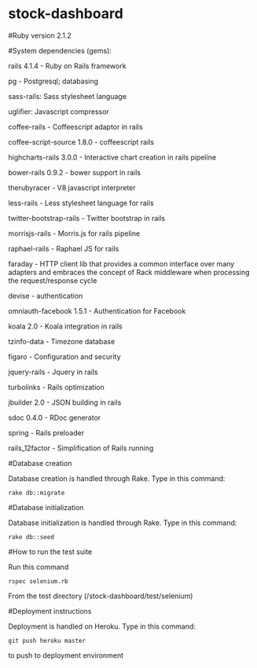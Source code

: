 # stock-dashboard

#Ruby version
2.1.2 

#System dependencies (gems):

rails 4.1.4 - Ruby on Rails framework


pg - Postgresql; databasing


sass-rails: Sass stylesheet language


uglifier: Javascript compressor


coffee-rails - Coffeescript adaptor in rails


coffee-script-source 1.8.0 - coffeescript rails


highcharts-rails 3.0.0 - Interactive chart creation in rails pipeline


bower-rails 0.9.2 - bower support in rails


therubyracer - V8 javascript interpreter


less-rails - Less stylesheet language for rails


twitter-bootstrap-rails - Twitter bootstrap in rails


morrisjs-rails - Morris.js for rails pipeline


raphael-rails - Raphael JS for rails


faraday - HTTP client lib that provides a common interface over many adapters and embraces the concept of Rack middleware when processing the request/response cycle


devise - authentication


omniauth-facebook 1.5.1 - Authentication for Facebook


koala 2.0 - Koala integration in rails


tzinfo-data - Timezone database


figaro - Configuration and security


jquery-rails - Jquery in rails


turbolinks - Rails optimization


jbuilder 2.0 - JSON building in rails


sdoc 0.4.0 -  RDoc generator


spring - Rails preloader


rails_12factor - Simplification of Rails running



#Database creation


Database creation is handled through Rake.  Type in this command:


	rake db::migrate

#Database initialization


Database initialization is handled through Rake.  Type in this command:


	rake db::seed

#How to run the test suite


Run this command


	rspec selenium.rb

	
From the test directory (/stock-dashboard/test/selenium)

#Deployment instructions


Deployment is handled on Heroku.  Type in this command:


	git push heroku master

	
to push to deployment environment
